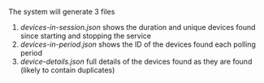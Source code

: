 The system will generate 3 files

1. *devices-in-session.json* shows the duration and unique devices found since starting and stopping the service
2. *devices-in-period.json* shows the ID of the devices found each polling period
3. *device-details.json* full details of the devices found as they are found (likely to contain duplicates)